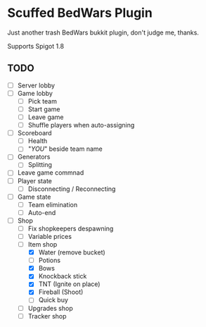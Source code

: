 # Scuffed BedWars Plugin

Just another trash BedWars bukkit plugin, don't judge me, thanks.

Supports Spigot 1.8

## TODO

- [ ] Server lobby
- [ ] Game lobby
    - [ ] Pick team
    - [ ] Start game
    - [ ] Leave game
    - [ ] Shuffle players when auto-assigning
- [ ] Scoreboard
  - [ ] Health
  - [ ] "*YOU*" beside team name
- [ ] Generators
  - [ ] Splitting
- [ ] Leave game commnad
- [ ] Player state
  - [ ] Disconnecting / Reconnecting
- [ ] Game state
  - [ ] Team elimination
  - [ ] Auto-end
- [ ] Shop
  - [ ] Fix shopkeepers despawning
  - [ ] Variable prices
  - [ ] Item shop
    - [x] Water (remove bucket)
    - [ ] Potions
    - [x] Bows
    - [x] Knockback stick
    - [x] TNT (Ignite on place)
    - [x] Fireball (Shoot)
    - [ ] Quick buy
  - [ ] Upgrades shop
  - [ ] Tracker shop
